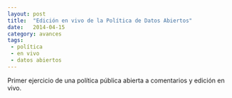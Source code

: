 ```yaml
---
layout: post
title:  "Edición en vivo de la Política de Datos Abiertos"
date:   2014-04-15
category: avances
tags:
 - política
 - en vivo
 - datos abiertos
---
```


Primer ejercicio de una política pública abierta a comentarios y edición en vivo.

